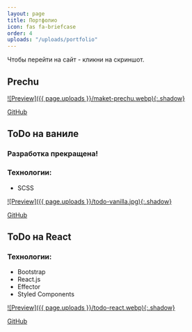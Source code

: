 ```yaml
---
layout: page
title: Портфолио
icon: fas fa-briefcase
order: 4
uploads: "/uploads/portfolio"
---
```


Чтобы перейти на сайт - кликни на скриншот.

## Prechu

[![Preview]({{ page.uploads }}/maket-prechu.webp){:.shadow}](https://seryibaran.github.io/maket-prechu/)

[GitHub](https://github.com/SeryiBaran/maket-prechu/)

## ToDo на ваниле

### Разработка прекращена!

### Технологии:

- SCSS

[![Preview]({{ page.uploads }}/todo-vanilla.jpg){:.shadow}](https://seryibaran.github.io/todo-vanilla/)

[GitHub](https://github.com/SeryiBaran/todo-vanilla/)

## ToDo на React

### Технологии:

- Bootstrap
- React.js
- Effector
- Styled Components

[![Preview]({{ page.uploads }}/todo-react.webp){:.shadow}](https://seryibaran.github.io/todo-react/)

[GitHub](https://github.com/SeryiBaran/todo-react/)
